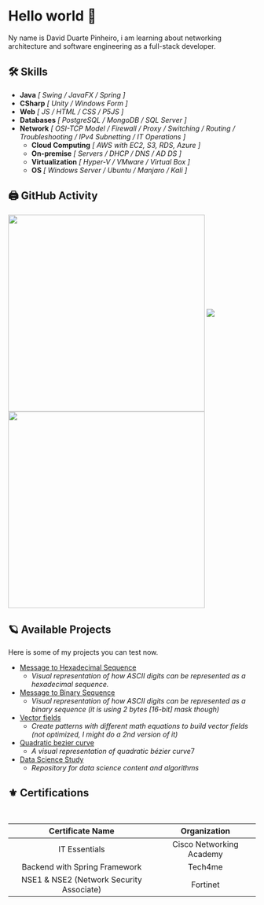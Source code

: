 
# Hello world 👋

Ny name is David Duarte Pinheiro, i am learning about networking architecture and software engineering as a full-stack developer.

## 🛠 Skills

 - **Java** *[ Swing / JavaFX / Spring ]*
 - **CSharp** *[ Unity / Windows Form ]*
 - **Web** *[ JS / HTML / CSS / P5JS ]*
 - **Databases** *[ PostgreSQL / MongoDB / SQL Server ]*
 - **Network** *[ OSI-TCP Model / Firewall / Proxy / Switching / Routing / Troubleshooting / IPv4 Subnetting / IT Operations ]*
    - **Cloud Computing** *[ AWS with EC2, S3, RDS, Azure ]*
    - **On-premise** *[ Servers / DHCP / DNS / AD DS ]*
    - **Virtualization** *[ Hyper-V / VMware / Virtual Box ]*
    - **OS** *[ Windows Server / Ubuntu / Manjaro / Kali ]*




## 🖨 GitHub Activity

<div>
  <img width=400 align="center" src="https://github-readme-stats.vercel.app/api?username=daviddev16&show_icons=true&theme=ayu-mirage" />
  <img align="center" src="https://github-readme-stats.vercel.app/api/top-langs/?username=daviddev16&layout=compact&hide=css,scss,html&theme=ayu-mirage" />
  <img width=400 align="center" src="https://github-profile-trophy.vercel.app/?username=daviddev16&row=1&theme=onedark" />
</div>

## 🪐 Available Projects

Here is some of my projects you can test now.

- [Message to Hexadecimal Sequence](https://daviddev16.github.io/text2binary-hex?type=hex)
  - *Visual representation of how ASCII digits can be represented as a hexadecimal sequence.*
- [Message to Binary Sequence](https://daviddev16.github.io/text2binary-hex?type=binary)
  - *Visual representation of how ASCII digits can be represented as a binary sequence (it is using 2 bytes [16-bit] mask though)*
- [Vector fields](https://github.com/daviddev16/vector-fields)
  - *Create patterns with different math equations to build vector fields (not optimized, I might do a 2nd version of it)*
- [Quadratic bezier curve](https://github.com/daviddev16/quadratic-bezier-p5js)
  - *A visual representation of quadratic bézier curve*7
- [Data Science Study](https://github.com/daviddev16/data-science)
  - *Repository for data science content and algorithms*


## ⚜️ Certifications

<html><br></html>

|             Certificate Name             |       Organization       |
|:----------------------------------------:|:------------------------:|
|               IT Essentials              | Cisco Networking Academy |
|       Backend with Spring Framework      |          Tech4me         |
| NSE1 & NSE2 (Network Security Associate) |         Fortinet         |

<html><br></html>



